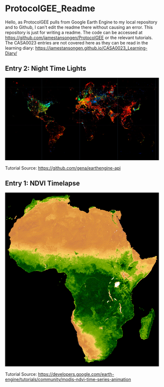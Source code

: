 # **ProtocolGEE_Readme**

Hello, as ProtocolGEE pulls from Google Earth Engine to my local repository and to Github, I can't edit the readme there without causing an error. This repository is just for writing a readme. The code can be accessed at https://github.com/jamestansongen/ProtocolGEE or the relevant tutorials. The CASA0023 entries are not covered here as they can be read in the learning diary: https://jamestansongen.github.io/CASA0023_Learning-Diary/

## **Entry 2: Night Time Lights**

![NTL](Night_Time_Lights.png)

Tutorial Source: https://github.com/gena/earthengine-api

## **Entry 1: NDVI Timelapse**

![NDVI_Timelapse](NDVI_Timelapse.gif)

Tutorial Source: https://developers.google.com/earth-engine/tutorials/community/modis-ndvi-time-series-animation
